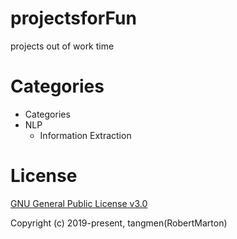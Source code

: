 # projectsforFun
projects out of work time
# Categories
+ Categories
+ NLP
  + Information Extraction
  
# License
[GNU General Public License v3.0](https://github.com/RobertMarton/projectsforFun/blob/main/LICENSE)

Copyright (c) 2019-present, tangmen(RobertMarton)

